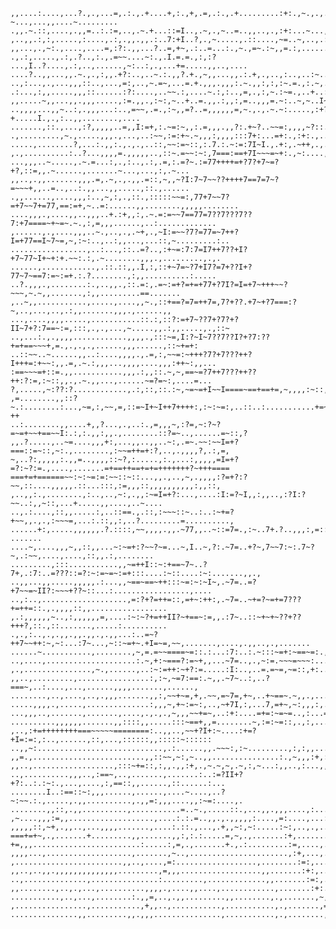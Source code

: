     ,,....:....,...?.,.,...=,.:.,.+....+,:.,+,.=,.:.,.+.........:+:.,~.,.,..:.:?~...,...,,....~.........
    .,,.~.::,....,.,,=..:.:=,..,.~.+...::=I..,.~,.,~..=..,,..,.,:+:...~...,I.=:=...,..?.,...~.,:....,...
    ,..,,.:,:,.....,:....,.:,.,,.,,.:..7:+I..?,.,~.....,.::....,~=..~,..,.:,.:+:.,~,.I...:.,.,....,,..,:
    ,,...,.,~:.,....,....=,:?:.,,...?..=,+~,.:..=...:.,~.,=~.:~,,=.:,........~~:.........:..,.....,.,..,
    .,.:,.....,.:,.?..,:.,.=~~....~:.,.I.=.=.,:,:? ...,I..?....,.:,..,......,~:..:,.,...+=.....,,..,....
    ....?..,,...,,.~.,.,:,,.+?:..,..~.:.,,?.+.,~,,...,,.:.+,.,..,:..,..:~...~+:,...,...=,....:........,.
    ..,:...,.,...,,,::..,...,=:,..,~.=~,...=.+.,,,.,,,:.~.,,:,:,:~.=.,:.~,.::~+.......:=...,.,.....:.:..
    .:...,:,,.....,,,::......:?:....,..~~.:,....~.:,:..,=,.,:,~.:~=.,..+..::+=...:.....:,...,,....:.:.,,
    ,,.....~,,...,,.,,,.....,:=.,,.,:~:,~..+..=.,,.:,,:,=..,,,=.~:..~,~..I~=~,...+...:..,.,......,......
    ..,,,,...,,~..:,.,,,...:..,=~~,.=.,:~,,=?..=,,,,,,=,~.,.,.~.~:.....,:+?+.....I.,.,:..,,........,....
    .......,::.,...,:?,,,,,..=,,I:=+,:.~=:~,,:.=,,,.,,?:.+~?..~~=:,,,,~?::.......+,..,..,.....,....,....
    .,.........,~.,.....,,,.,...,..:~~,:=:+~.~,,,:,,,,:::7+:...=+:.,:+:.,.......+..,:,.........,,.,,..,,
    .....,........?,...:.,,:.,.,.,..::,~~:=~::,:.7.:.~:=:7I~I.,.+:,.~++,.,.....~.,...,......,,,.:..~,,..
    ,.,..........:..?...,,,,=.,,,,,..,::~.=~~:~:,7===:==+7I~~~=~+:.,~:....,...,...,.......,....,..::.,..
    ...,,,..~.....,.~.=...:,.,:..,.:,.=,:.=?~.:=77++++=+?7?+7~=?+?,::=,,.~......,.......~...,...,:,.~...
    ,,..,.,,.......,,,.=,.~,.,.,,.=::,~,,~?I:7~7~~??++++7==7=7~?=~~~+,,..=..,..:.,,...,,.....,::.,......
    .,,......,....,,,:..,~,:,.,::.,:::::~~=:,77+7~~7?=+7~~7+=77,==:=+,~..=:......,,........,,,,,........
    ....,,,.,....,,..,,,..+.:+,,:,.~.=:=~~7==77=7??7???7??7:+7====~+~=~.~.,:,=,,,......,..:.............
    ,......,.,....,,,..~.,..,.,.~+,.,~I:=~~?7?=77=~7++?I=+77==I~7~=,~,:~:..,..:,,...,...::,~.........:..
    .................,..:...,::..=?..,:+~=:7:7=I7++7??+I?+7~77~I+~+:+.~~:.:,.~........,,,.,.........,.,.
    ......,............,.::.::,,.I,:,::+~7=~?7+I7?=7+??I+?77~7~==7:=~:=+.:.?........,:,,..........:.....
    ..?.,,,.,........:.,..,,.,::.=:,.=~:=+?=+=+77+?7I?=I=+7~+++~~?~~~,~.~,,.......,:,,.........==.......
    ,..~,,...........,.....,....,,~.,::+==?=7=++7=,7?+??.+7~+?7===:?~,..,...,..,.:,,.......,,,.,......,,
    ...,....,,,,.....,...........::.:,::?:=+7~??7+?7?+?II~7+?:7==~:=,:::,.,.,...,~.....,,.:,,.....,.,::~
    ..,...:.,.,,,,............,,,,.,:::~=,I:?~I~7??7??I?+?7:??+=+==~~~+,=.,.,.,.,......,,,......,::~+=+:
    ..::~~..~......,,..:....,,,,.,.=,:,~~=:~+++?7?+7???++?I+++=:+~~:,,.=,.~.:,,,...,,,,....,,,:++~:,,...
    :==~~~=+::=.,,...........,,,.:,,::.~,~,==~=?7++7???++??++:?:=,:~::,,.,.~.,,...,......~=?=~:,....=...
    ?,.....,~:??:?............,.:,::,::.:~,~=~=+I~~I====~==+==+=,~,,,,:~::,~,,,...,.....++:,...........,
    ,=........,,::?~.:........:...,~=,:,~~,=,::=~I+~I++7++++:,:~:~=:,..::..:...........+=~.,......=:=?++
    ..:........,,....+,,?...,.,..:.,=,,,~,:?=,~:?~?=~=+~~+==~~I:.:,:.,,:,,.,........::?=~..,......=~::,?
    ,,.?.....,..~=....,,,+:,...,,..,,..~:,.=~.~~:~~I=+?===::=~::,~:.,........,:~~=++=+:?,..,.,,,,?,.:,=,
    ~,..?:,,,,,:.,,=..,,,,::~?,:.....,:.,...:,,,,,=I=+?=?:~?:=.,....,.......=+==++==+=+=+++++++?~+++====
    ===+=+======~~:~:~=:=:~~::~::...,,.,..,~,.,,,,:?=+?:?~~,::....,,,,,.::...:::,:=,,,::,,,,,,,,,,:,,::,
    ,..,,:.,........,:..,..,~:,.,,:~=I=+?:...,....:I:=?~I,,:,,..,:?I:?~~..:,,~::,...+.....,,....,..~....
    ..,.:....,::,,.....:,..::==.,.::,:~~~::~..:..:~+=?+~~,,.,.,:~~~=,...:.::,,:,..?.........=..........,
    ......+:,.....,,,,,,.?.::::,~~,,,,.,,.~77,,..~::=7=.,:~..7+.?..,,,:,=::~~::..,....,:=:...,:: .......
    ....~,....,,,~,,::,,...~:~=+:?~~?~=...~,I..~,?:.~7=..+?~,7~~7:~:.7~?~,.:~~,....,....,::,,.:,........
    .........,:::...........,,~=++I::~:+==~7~..?7+,.:7:..=???::=?:~:=~=~:=+:::....:~::....:~:.......,,.,
    ..,,...,,.....,,,,,.:...,,~==~==~++:::~=:~:~I~,.~7=..=?+7~~=~II?:~~~+??~::...:.................,....
    ..,:..,...................,=:?+?=++=::,=+~:++:,.~7=..~+=?~=+=7???+=++=::.,.,,,,::,,.................
    ,.:,,,,,,~..,:,,,,,,=,....:~:~?+=++II?~+==~:=,,.:7~..::~+~+~??+??+++?,::.,::.......,.....:..........
    .,.,:..,.,.,,.,,.,,.,.,,...:..=~?++7~~++:~,~:...:7~...,~::~=+~.+I=~=,~~,.......,....,.,,..,.,.......
    ......~...........,........,~,=.=~~====~=::.:...:7:..:.~:::~=+:~==~=:.,,...............,........:~==
    ..,....,....................:.~,+:~===?:=~+,,...~7=..,.,~:=.~~~=~~~:...,.,......,,....,,...,.:...::,
    ,.,...............,~.,......,..:~:=++:~+?:=.....:I:..,..=.=~=,~=::,+:....................,..,...,...
    ,,..,.........,................:,:~,~=7:==:.~,,.~7~..:,..?===~,..:....,...,......,,,,.......,......,
    ........,..,....,..,.,,,.......,,:,~~+~=,+,.~~,=~7=,+~,..+~==~.~,,.,.......,,:..,....,......,.,.I.,.
    .....,,,,.,.....,..............:,,,~,+~:=~:,..,~+7I,:,...7,=+~,~:,,,:,..,:..,.,:,,......,,.....,.,..
    ...,,,..,.......,.......,....,.,.,.,~,,,~~+=~,..:+:....=+=:~=~=..,:...=.........,,,,..............,,
    ..........,,,,,,.......,,::::,,.....:::~==+,,=........~,:=:~=::,.,:,...,:....,.,,,,,,,,:::::::::,,,,
    ,..,:+=++++++++===~~~~~========:..,,..,~~+?I+:~....:+=?+I=:=:,:..,......,::,...,::::::,,:::::~::::::
    ..,,~:............................,.:......,,.~~~:,:~.........,:,:,,........,::.....,,.:.,,,:,~.:.=.
    ,,=.,.........................,,::~~,~:,~..,,...............:.,~,,,:+,:,........,,:,.?,..,.......,,,
    ,,..,..................,:::~+=::,:,,.,,:+,.,~.~,~,.~,:,~...:,,..,:...,,~+::,...~....,.,.....,......,
    ..,..........,,,..,:==~,..,.......,.......:..:=?II+?+?:..:.:~:.,...,....,:,==::,,......,::......:...
    ........I..:==::~:,,,......,......,....~....,..?~:~~.:.,.....,.,,..........,.,,=:,,,....,,:~=:....,.
    ........,,::,.,,..........,...........=..~.,.....::.,...,,.,,,....,:..............,=~:~~++~~:~=+~,:,
    ,~....,,,:=,,...................,....:.:.=..,,.,.,,,,,:....,=:....,...::..,...:.....,:::,.......:,::
    ,,,,,::,~+,.,,..,...,,,,.......,....:.::.,...,.+,,~:,~:.....:~:,..,.,...,,.....:...,.........,....,.
    ===+=+~,.,.......+.........,,.......,,:,:.:.....=,~,.,.......:+,..........,,..,.................,:.,
    +=,,,........................:.....:,=,.,.......+.,.:.........:=,....,......,....,.......,......,...
    ,,,,...,...................,.......,~..,......................,:+,...,..............................
    ,........................,,..,....,=:..................,........:=:,...............,................
    ,,..,..,,.,,,,,,,,,,,,,,.........,=,,,..................,,.......:+:,.................,.........,...
    ..,..............,...............:.........,.............,,.......:=:,......,...............,.......
    ,,........,..,.,...,..........,,,,.,....,,....,............,.......:+:.........................,....
    ...........,..,...,........:.,,=,..,.,,.........,,........,.,.......,~,,.......................,....
    ,................,...........,+,,..,...........,...........,.,.......,=........,......,.............
    ...............,,.........,,.,,,...............,...........,.,........,=.....,.........,........~...
